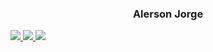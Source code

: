 <h3 align="center">Alerson Jorge</h3>

<a href="https://www.linkedin.com/in/ajotanc/">
<img src="https://img.shields.io/badge/LinkedIn-0077B5?style=for-the-badge&logo=linkedin&logoColor=white" />
</a>
<a href="https://instagram.com/ajotanc">
<img src="https://img.shields.io/badge/Instagram-E4405F?style=for-the-badge&logo=instagram&logoColor=white" />
</a>
<a href="mailto:ajotanc@gmail.com">
<img src="https://img.shields.io/badge/Messenger-00B2FF?style=for-the-badge&logo=messenger&logoColor=white" />
</a>
